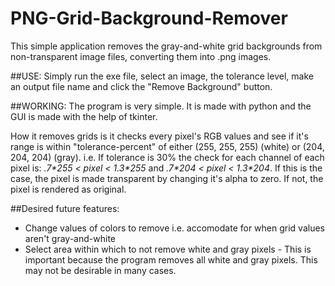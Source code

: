 # PNG-Grid-Background-Remover
This simple application removes the gray-and-white grid backgrounds from non-transparent image files, converting them into .png images.

##USE: 
Simply run the exe file, select an image, the tolerance level, make an output file name and click the "Remove Background" button.

##WORKING:
The program is very simple. It is made with python and the GUI is made with the help of tkinter.

How it removes grids is it checks every pixel's RGB values and see if it's range is within "tolerance-percent" of either (255, 255, 255) (white) or (204, 204, 204) (gray).
i.e. If tolerance is 30% the check for each channel of each pixel is: *.7\*255 < pixel < 1.3\*255* and *.7\*204 < pixel < 1.3\*204*. If this is the case, the pixel is made transparent by changing it's alpha to zero. If not, the pixel is rendered as original.

##Desired future features:
- Change values of colors to remove i.e. accomodate for when grid values aren't gray-and-white
- Select area within which to not remove white and gray pixels - This is important because the program removes all white and gray pixels. This may not be desirable in many cases.
